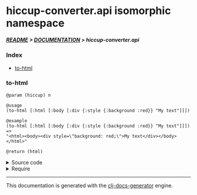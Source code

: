 
# hiccup-converter.api isomorphic namespace

##### [README](../../../README.md) > [DOCUMENTATION](../../COVER.md) > hiccup-converter.api

### Index

- [to-html](#to-html)

### to-html

```
@param (hiccup) n
```

```
@usage
(to-html [:html [:body [:div {:style {:background :red}} "My text"]]])
```

```
@example
(to-html [:html [:body [:div {:style {:background :red}} "My text"]]])
=>
"<html><body><div style=\"background: red;\">My text</div></body></html>"
```

```
@return (html)
```

<details>
<summary>Source code</summary>

```
(defn to-html
  [n]
  #?(:clj  (-> n hiccup.api/unparse-css hiccup.core/html)
     :cljs (-> n reagent.api/render-to-html)))
```

</details>

<details>
<summary>Require</summary>

```
(ns my-namespace (:require [hiccup-converter.api :refer [to-html]]))

(hiccup-converter.api/to-html ...)
(to-html                      ...)
```

</details>

---

This documentation is generated with the [clj-docs-generator](https://github.com/bithandshake/clj-docs-generator) engine.

